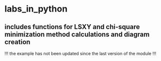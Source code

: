 # labs_in_python
includes functions for LSXY and chi-square minimization method calculations and diagram creation
-------------
!!! the example has not been updated since the last version of the module !!!
